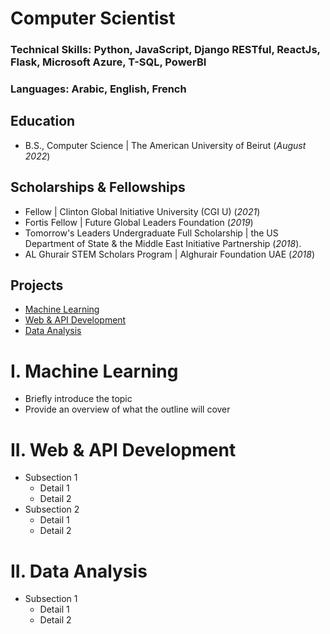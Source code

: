 # Computer Scientist  

### Technical Skills: Python, JavaScript, Django RESTful, ReactJs, Flask, Microsoft Azure, T-SQL, PowerBI
### Languages: Arabic, English, French
 
## Education
- B.S., Computer Science | The American University of Beirut (_August 2022_)

## Scholarships & Fellowships
- Fellow | Clinton Global Initiative University (CGI U) (_2021_)
- Fortis Fellow | Future Global Leaders Foundation (_2019_)
- Tomorrow's Leaders Undergraduate Full Scholarship | the US Department of State & the Middle East Initiative Partnership (_2018_).
- AL Ghurair STEM Scholars Program | Alghurair Foundation UAE (_2018_)
  
## Projects
- [Machine Learning](#i-machine-learning)
- [Web & API Development ](#ii-web-&-api-development)
- [Data Analysis](#iii-data-analysis)





# I. Machine Learning 
   - Briefly introduce the topic
   - Provide an overview of what the outline will cover

# II. Web  & API Development 
   - Subsection 1
     - Detail 1
     - Detail 2
   - Subsection 2
     - Detail 1
     - Detail 2
    
# II. Data Analysis 
   - Subsection 1
     - Detail 1
     - Detail 2
